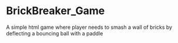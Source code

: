 # BrickBreaker_Game
A simple html game where player needs to smash a wall of bricks by deflecting a bouncing ball with a paddle
